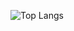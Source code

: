 ![Top Langs](https://github-readme-stats.vercel.app/api/top-langs/?username=zvxvx&hide=css,html,makefile,cmake,astro,Rich%20Text%20Format&layout=compact)
